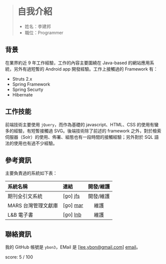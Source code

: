 > # 自我介紹 #
> * 姓名：李建邦
> * 職位：Programmer


背景
----

在業界約近 9 年工作經驗，工作的內容主要圍繞在 Java-based 的網站應用系統，另外有過短暫的 Android app 開發經驗。工作上接觸過的 Framework 有：
*   Struts 2.x
*   Spring Framework
*   Spring Securty
*   Hibernate


工作技能
--------

前端技術主要使用 `jQuery`，而作為基礎的 javascript、HTML、CSS 的使用有蠻多的經驗，有短暫接觸過 SVG。後端技術除了前述的 framework 之外，對於檢索伺服器（Solr）的使用、佈署、組態也有一段時間的接觸經驗；另外對於 SQL 語法的使用也有過不少經驗。


參考資訊
--------

主要負責過的系統如下表：

| 系統名稱            | 連結      | 開發/維護 |
| :------------------ | :-------- | :-------: |
| 期刊全引文系統      | [go] [jfs]| 開發/維護 |
| MARS 台灣管理文獻庫 | [go] [mar]| 維護 |
| L&B 電子書          | [go] [lnb]| 維護 |


聯絡資訊
--------

我的 GitHub 帳號是 `ybon3`，EMail 是 [lee.ybon@gmail.com] [email]。


[email]: mailto:lee.ybon@gmail.com  "This is my email."
[jfs]: http://award.libraryandbook.net/taci/  "期刊全引文系統"
[mar]: http://mars.libraryandbook.net/  "MARS 台灣管理文獻庫"
[lnb]: http://lb20.libraryandbook.net/  "L&B 電子書"

score: 5 / 100